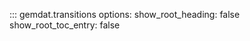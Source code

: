 ::: gemdat.transitions
    options:
      show_root_heading: false
      show_root_toc_entry: false
